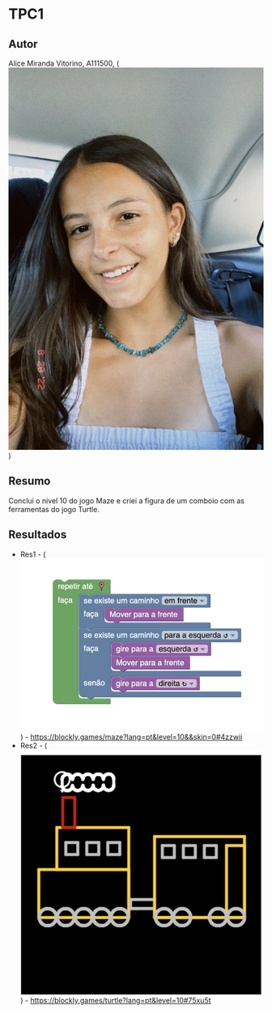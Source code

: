 # TPC1
## Autor
Alice Miranda Vitorino, A111500, (![foto](foto.jpg))
## Resumo
Conclui o nivel 10 do jogo Maze e criei a figura de um comboio com as ferramentas do jogo Turtle.
## Resultados
* Res1 - (![Maze10](Maze10.png)) - https://blockly.games/maze?lang=pt&level=10&&skin=0#4zzwii
* Res2 - (![Comboio](Comboio.png)) - https://blockly.games/turtle?lang=pt&level=10#75xu5t
